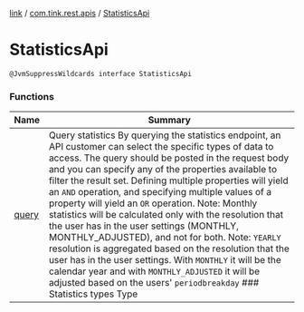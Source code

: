 [link](../../index.md) / [com.tink.rest.apis](../index.md) / [StatisticsApi](./index.md)

# StatisticsApi

`@JvmSuppressWildcards interface StatisticsApi`

### Functions

| Name | Summary |
|---|---|
| [query](query.md) | Query statistics By querying the statistics endpoint, an API customer can select the specific types of data to access. The query should be posted in the request body and you can specify any of the properties available to filter the result set. Defining multiple properties will yield an `AND` operation, and specifying multiple values of a property will yield an `OR` operation. Note: Monthly statistics will be calculated only with the resolution that the user has in the user settings (MONTHLY, MONTHLY_ADJUSTED), and not for both. Note: `YEARLY` resolution is aggregated based on the resolution that the user has in the user settings. With `MONTHLY` it will be the calendar year and with `MONTHLY_ADJUSTED` it will be adjusted based on the users' `periodbreakday`  ### Statistics types  Type | Value of description field | Description | Available resolutions ---- | ----------------- | ----------------- | ----------------- `balances-by-account` | Identifier of an account | Balances over time by each account | `MONTHLY` `MONTHLY_ADJUSTED` `balances-by-account-type-group` | The type group name | Balances over time by each account group | `MONTHLY` `MONTHLY_ADJUSTED` `expenses-by-category` | Identifier of a category | Sum of expenses per period in each category | `MONTHLY` `MONTHLY_ADJUSTED` `YEARLY` `DAILY` `WEEKLY` `expenses-by-primary-category` | Identifier of a primary category | Combined sum of all expenses of sub-categories per period in each primary category | `MONTHLY` `MONTHLY_ADJUSTED` `YEARLY` `DAILY` `WEEKLY` `expenses-by-category/by-count` | Identifier of a category | Count of expenses per period in each category | `MONTHLY` `MONTHLY_ADJUSTED` `DAILY` `WEEKLY` `expenses-by-primary-category/by-count` | Identifier of a primary category | Combined count of all expenses of sub-catetories per period in each primary category | `MONTHLY` `MONTHLY_ADJUSTED` `DAILY` `WEEKLY` `income-by-category` | Identifier of a category | Sum of Incomes per period in each category | `MONTHLY` `MONTHLY_ADJUSTED` `income-and-expenses` |  | Sum of transactions per period for category type | `MONTHLY` `MONTHLY_ADJUSTED` `YEARLY` `left-to-spend` | The date | Takes income minus expenses over time | `MONTHLY` `MONTHLY_ADJUSTED` `left-to-spend-average` | The date | Average income minus expenses over 6 months | `MONTHLY` `MONTHLY_ADJUSTED``abstract suspend fun query(body2: `[`StatisticQuery`](../../com.tink.rest.models/-statistic-query/index.md)`, body: `[`AuthenticationContext`](../../com.tink.rest.models/-authentication-context/index.md)`): `[`List`](https://kotlinlang.org/api/latest/jvm/stdlib/kotlin.collections/-list/index.html)`<`[`Statistics`](../../com.tink.rest.models/-statistics/index.md)`>` |
